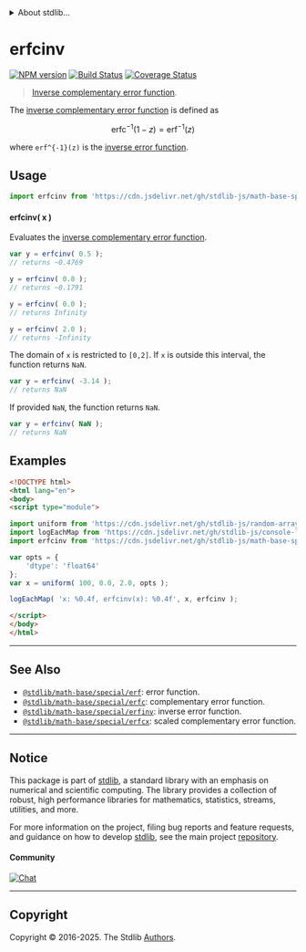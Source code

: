 <!--

@license Apache-2.0

Copyright (c) 2022 The Stdlib Authors.

Licensed under the Apache License, Version 2.0 (the "License");
you may not use this file except in compliance with the License.
You may obtain a copy of the License at

   http://www.apache.org/licenses/LICENSE-2.0

Unless required by applicable law or agreed to in writing, software
distributed under the License is distributed on an "AS IS" BASIS,
WITHOUT WARRANTIES OR CONDITIONS OF ANY KIND, either express or implied.
See the License for the specific language governing permissions and
limitations under the License.

-->


<details>
  <summary>
    About stdlib...
  </summary>
  <p>We believe in a future in which the web is a preferred environment for numerical computation. To help realize this future, we've built stdlib. stdlib is a standard library, with an emphasis on numerical and scientific computation, written in JavaScript (and C) for execution in browsers and in Node.js.</p>
  <p>The library is fully decomposable, being architected in such a way that you can swap out and mix and match APIs and functionality to cater to your exact preferences and use cases.</p>
  <p>When you use stdlib, you can be absolutely certain that you are using the most thorough, rigorous, well-written, studied, documented, tested, measured, and high-quality code out there.</p>
  <p>To join us in bringing numerical computing to the web, get started by checking us out on <a href="https://github.com/stdlib-js/stdlib">GitHub</a>, and please consider <a href="https://opencollective.com/stdlib">financially supporting stdlib</a>. We greatly appreciate your continued support!</p>
</details>

# erfcinv

[![NPM version][npm-image]][npm-url] [![Build Status][test-image]][test-url] [![Coverage Status][coverage-image]][coverage-url] <!-- [![dependencies][dependencies-image]][dependencies-url] -->

> [Inverse complementary error function][erfcinv].

<section class="intro">

The [inverse complementary error function][erfcinv] is defined as

<!-- <equation class="equation" label="eq:inverse_complementary_error_function" align="center" raw="\operatorname{erfc}^{-1}(1-z) = \operatorname{erf}^{-1}(z)" alt="Inverse complementary error function."> -->

```math
\mathop{\mathrm{erfc}}^{-1}(1-z) = \mathop{\mathrm{erf}}^{-1}(z)
```

<!-- <div class="equation" align="center" data-raw-text="\operatorname{erfc}^{-1}(1-z) = \operatorname{erf}^{-1}(z)" data-equation="eq:inverse_complementary_error_function">
    <img src="https://cdn.jsdelivr.net/gh/stdlib-js/stdlib@bb29798906e119fcb2af99e94b60407a270c9b32/lib/node_modules/@stdlib/math/base/special/erfcinv/docs/img/equation_inverse_complementary_error_function.svg" alt="Inverse complementary error function.">
    <br>
</div> -->

<!-- </equation> -->

where `erf^{-1}(z)` is the [inverse error function][@stdlib/math/base/special/erfinv].

</section>

<!-- /.intro -->



<section class="usage">

## Usage

```javascript
import erfcinv from 'https://cdn.jsdelivr.net/gh/stdlib-js/math-base-special-erfcinv@esm/index.mjs';
```

#### erfcinv( x )

Evaluates the [inverse complementary error function][erfcinv].

```javascript
var y = erfcinv( 0.5 );
// returns ~0.4769

y = erfcinv( 0.8 );
// returns ~0.1791

y = erfcinv( 0.0 );
// returns Infinity

y = erfcinv( 2.0 );
// returns -Infinity
```

The domain of `x` is restricted to `[0,2]`. If `x` is outside this interval, the function returns `NaN`.

```javascript
var y = erfcinv( -3.14 );
// returns NaN
```

If provided `NaN`, the function returns `NaN`.

```javascript
var y = erfcinv( NaN );
// returns NaN
```

</section>

<!-- /.usage -->

<section class="examples">

## Examples

<!-- eslint no-undef: "error" -->

```html
<!DOCTYPE html>
<html lang="en">
<body>
<script type="module">

import uniform from 'https://cdn.jsdelivr.net/gh/stdlib-js/random-array-uniform@esm/index.mjs';
import logEachMap from 'https://cdn.jsdelivr.net/gh/stdlib-js/console-log-each-map@esm/index.mjs';
import erfcinv from 'https://cdn.jsdelivr.net/gh/stdlib-js/math-base-special-erfcinv@esm/index.mjs';

var opts = {
    'dtype': 'float64'
};
var x = uniform( 100, 0.0, 2.0, opts );

logEachMap( 'x: %0.4f, erfcinv(x): %0.4f', x, erfcinv );

</script>
</body>
</html>
```

</section>

<!-- /.examples -->

<!-- C interface documentation. -->



<!-- Section for related `stdlib` packages. Do not manually edit this section, as it is automatically populated. -->

<section class="related">

* * *

## See Also

-   <span class="package-name">[`@stdlib/math-base/special/erf`][@stdlib/math/base/special/erf]</span><span class="delimiter">: </span><span class="description">error function.</span>
-   <span class="package-name">[`@stdlib/math-base/special/erfc`][@stdlib/math/base/special/erfc]</span><span class="delimiter">: </span><span class="description">complementary error function.</span>
-   <span class="package-name">[`@stdlib/math-base/special/erfinv`][@stdlib/math/base/special/erfinv]</span><span class="delimiter">: </span><span class="description">inverse error function.</span>
-   <span class="package-name">[`@stdlib/math-base/special/erfcx`][@stdlib/math/base/special/erfcx]</span><span class="delimiter">: </span><span class="description">scaled complementary error function.</span>

</section>

<!-- /.related -->

<!-- Section for all links. Make sure to keep an empty line after the `section` element and another before the `/section` close. -->


<section class="main-repo" >

* * *

## Notice

This package is part of [stdlib][stdlib], a standard library with an emphasis on numerical and scientific computing. The library provides a collection of robust, high performance libraries for mathematics, statistics, streams, utilities, and more.

For more information on the project, filing bug reports and feature requests, and guidance on how to develop [stdlib][stdlib], see the main project [repository][stdlib].

#### Community

[![Chat][chat-image]][chat-url]

---

## Copyright

Copyright &copy; 2016-2025. The Stdlib [Authors][stdlib-authors].

</section>

<!-- /.stdlib -->

<!-- Section for all links. Make sure to keep an empty line after the `section` element and another before the `/section` close. -->

<section class="links">

[npm-image]: http://img.shields.io/npm/v/@stdlib/math-base-special-erfcinv.svg
[npm-url]: https://npmjs.org/package/@stdlib/math-base-special-erfcinv

[test-image]: https://github.com/stdlib-js/math-base-special-erfcinv/actions/workflows/test.yml/badge.svg?branch=main
[test-url]: https://github.com/stdlib-js/math-base-special-erfcinv/actions/workflows/test.yml?query=branch:main

[coverage-image]: https://img.shields.io/codecov/c/github/stdlib-js/math-base-special-erfcinv/main.svg
[coverage-url]: https://codecov.io/github/stdlib-js/math-base-special-erfcinv?branch=main

<!--

[dependencies-image]: https://img.shields.io/david/stdlib-js/math-base-special-erfcinv.svg
[dependencies-url]: https://david-dm.org/stdlib-js/math-base-special-erfcinv/main

-->

[chat-image]: https://img.shields.io/gitter/room/stdlib-js/stdlib.svg
[chat-url]: https://app.gitter.im/#/room/#stdlib-js_stdlib:gitter.im

[stdlib]: https://github.com/stdlib-js/stdlib

[stdlib-authors]: https://github.com/stdlib-js/stdlib/graphs/contributors

[umd]: https://github.com/umdjs/umd
[es-module]: https://developer.mozilla.org/en-US/docs/Web/JavaScript/Guide/Modules

[deno-url]: https://github.com/stdlib-js/math-base-special-erfcinv/tree/deno
[deno-readme]: https://github.com/stdlib-js/math-base-special-erfcinv/blob/deno/README.md
[umd-url]: https://github.com/stdlib-js/math-base-special-erfcinv/tree/umd
[umd-readme]: https://github.com/stdlib-js/math-base-special-erfcinv/blob/umd/README.md
[esm-url]: https://github.com/stdlib-js/math-base-special-erfcinv/tree/esm
[esm-readme]: https://github.com/stdlib-js/math-base-special-erfcinv/blob/esm/README.md
[branches-url]: https://github.com/stdlib-js/math-base-special-erfcinv/blob/main/branches.md

[erfcinv]: https://en.wikipedia.org/wiki/Error_function#Inverse_functions

[@stdlib/math/base/special/erfinv]: https://github.com/stdlib-js/math-base-special-erfinv/tree/esm

<!-- <related-links> -->

[@stdlib/math/base/special/erf]: https://github.com/stdlib-js/math-base-special-erf/tree/esm

[@stdlib/math/base/special/erfc]: https://github.com/stdlib-js/math-base-special-erfc/tree/esm

[@stdlib/math/base/special/erfcx]: https://github.com/stdlib-js/math-base-special-erfcx/tree/esm

<!-- </related-links> -->

</section>

<!-- /.links -->
